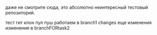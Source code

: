 даже не смотрите сюда, это абсолютно неинтересный тестовый репозиторий.


тест гит клон пул пуш
работаем в branch1
changes
еще изменения
изменения в branchFORtask2